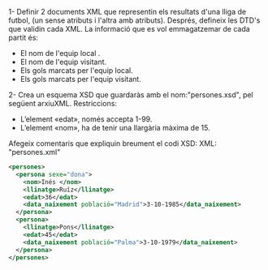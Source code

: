 1- Definir 2 documents XML que representin els resultats d'una lliga de futbol, (un sense atributs i l'altra amb atributs). Després, defineix les DTD's que validin cada XML. La informació que es vol emmagatzemar de cada partit és:
- El nom de l'equip local .
- El nom de l'equip visitant.
- Els gols marcats per l'equip local.
- Els gols marcats per l'equip visitant.

2- Crea un esquema XSD que guardaràs amb el nom:"persones.xsd", pel següent arxiuXML.
Restriccions:
- L’element «edat», només accepta 1-99.
- L’element «nom», ha de tenir una llargària màxima de 15.

Afegeix comentaris que expliquin breument el codi XSD:
XML: "persones.xml"
```xml
<persones>
  <persona sexe="dona">
    <nom>Inés </nom>
    <llinatge>Ruíz</llinatge>
    <edat>36</edat>
    <data_naixement població="Madrid">3-10-1985</data_naixement>
  </persona>
  <persona>
    <llinatge>Pons</llinatge>
    <edat>45</edat>
    <data_naixement població="Palma">3-10-1979</data_naixement>
  </persona>
</persones>
```